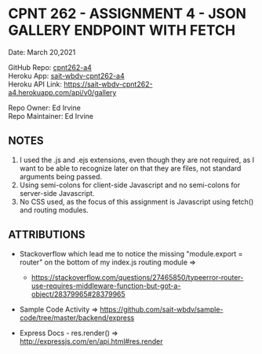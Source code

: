 # CPNT 262 - ASSIGNMENT 4 - JSON GALLERY ENDPOINT WITH FETCH  

Date:  March 20,2021  

GitHub Repo: [cpnt262-a4](https://github.com/edirvine333/cpnt262-a4)    
Heroku App: [sait-wbdv-cpnt262-a4](https://sait-wbdv-cpnt262-a4.herokuapp.com/)  
Heroku API Link: https://sait-wbdv-cpnt262-a4.herokuapp.com/api/v0/gallery  


Repo Owner: Ed Irvine  
Repo Maintainer: Ed Irvine  

## NOTES  

1. I used the .js and .ejs extensions, even though they are not required, as I want to be able to recognize later on that they are files, not standard arguments being passed.  
2. Using semi-colons for client-side Javascript and no semi-colons for server-side Javascript.
3. No CSS used, as the focus of this assignment is Javascript using fetch() and routing modules.  

## ATTRIBUTIONS  

- Stackoverflow which lead me to notice the missing "module.export = router" on the bottom of my index.js routing module =>  
  - https://stackoverflow.com/questions/27465850/typeerror-router-use-requires-middleware-function-but-got-a-object/28379965#28379965  

- Sample Code Activity => https://github.com/sait-wbdv/sample-code/tree/master/backend/express  

- Express Docs - res.render() => http://expressjs.com/en/api.html#res.render  
